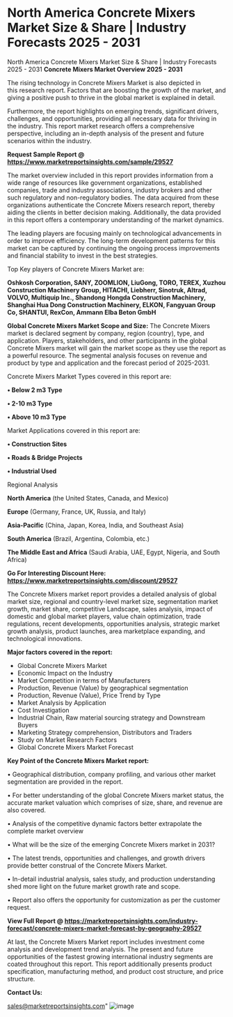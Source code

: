 # North America Concrete Mixers Market Size & Share | Industry Forecasts 2025 - 2031
North America Concrete Mixers Market Size & Share | Industry Forecasts 2025 - 2031
<Strong> Concrete Mixers Market Overview 2025 - 2031</strong>

The rising technology in Concrete Mixers Market is also depicted in this research report. Factors that are boosting the growth of the market, and giving a positive push to thrive in the global market is explained in detail.

Furthermore, the report highlights on emerging trends, significant drivers, challenges, and opportunities, providing all necessary data for thriving in the industry. This report market research offers a comprehensive perspective, including an in-depth analysis of the present and future scenarios within the industry.

<strong>Request Sample Report @ <a href=https://www.marketreportsinsights.com/sample/29527>https://www.marketreportsinsights.com/sample/29527</a></strong>

The market overview included in this report provides information from a wide range of resources like government organizations, established companies, trade and industry associations, industry brokers and other such regulatory and non-regulatory bodies. The data acquired from these organizations authenticate the Concrete Mixers research report, thereby aiding the clients in better decision making. Additionally, the data provided in this report offers a contemporary understanding of the market dynamics.

The leading players are focusing mainly on technological advancements in order to improve efficiency. The long-term development patterns for this market can be captured by continuing the ongoing process improvements and financial stability to invest in the best strategies.

Top Key players of Concrete Mixers Market are:

<strong>Oshkosh Corporation, SANY, ZOOMLION, LiuGong, TORO, TEREX, Xuzhou Construction Machinery Group, HITACHI, Liebherr, Sinotruk, Altrad, VOLVO, Multiquip Inc., Shandong Hongda Construction Machinery, Shanghai Hua Dong Construction Machinery, ELKON, Fangyuan Group Co, SHANTUI, RexCon, Ammann Elba Beton GmbH</strong>

<strong><b>Global Concrete Mixers Market Scope and Size:</b></strong>
The Concrete Mixers market is declared segment by company, region (country), type, and application. Players, stakeholders, and other participants in the global Concrete Mixers market will gain the market scope as they use the report as a powerful resource. The segmental analysis focuses on revenue and product by type and application and the forecast period of 2025-2031.

Concrete Mixers Market Types covered in this report are:

<strong>• Below 2 m3 Type

• 2-10 m3 Type

• Above 10 m3 Type</strong>

Market Applications covered in this report are:

<strong>• Construction Sites

• Roads & Bridge Projects

• Industrial Used</strong> 

Regional Analysis

<strong>North America</strong> (the United States, Canada, and Mexico)

<strong>Europe</strong> (Germany, France, UK, Russia, and Italy)

<strong>Asia-Pacific</strong> (China, Japan, Korea, India, and Southeast Asia)

<strong>South America</strong> (Brazil, Argentina, Colombia, etc.)

<strong>The Middle East and Africa</strong> (Saudi Arabia, UAE, Egypt, Nigeria, and South Africa)

<strong>Go For Interesting Discount Here: <a href=https://www.marketreportsinsights.com/discount/29527>https://www.marketreportsinsights.com/discount/29527</a></strong>

The Concrete Mixers market report provides a detailed analysis of global market size, regional and country-level market size, segmentation market growth, market share, competitive Landscape, sales analysis, impact of domestic and global market players, value chain optimization, trade regulations, recent developments, opportunities analysis, strategic market growth analysis, product launches, area marketplace expanding, and technological innovations.

<strong><b>Major factors covered in the report:</b></strong>
<ul>
  <li>Global Concrete Mixers Market </li>
  <li>Economic Impact on the Industry</li>
  <li>Market Competition in terms of Manufacturers</li>
  <li>Production, Revenue (Value) by geographical segmentation</li>
  <li>Production, Revenue (Value), Price Trend by Type</li>
  <li>Market Analysis by Application</li>
  <li>Cost Investigation</li>
  <li>Industrial Chain, Raw material sourcing strategy and Downstream Buyers</li>
  <li>Marketing Strategy comprehension, Distributors and Traders</li>
  <li>Study on Market Research Factors</li>
  <li>Global Concrete Mixers Market Forecast</li>
</ul>

<strong><b>Key Point of the Concrete Mixers Market report:</b></strong>

• Geographical distribution, company profiling, and various other market segmentation are provided in the report.

• For better understanding of the global Concrete Mixers market status, the accurate market valuation which comprises of size, share, and revenue are also covered.

• Analysis of the competitive dynamic factors better extrapolate the complete market overview

• What will be the size of the emerging Concrete Mixers market in 2031?

• The latest trends, opportunities and challenges, and growth drivers provide better construal of the Concrete Mixers Market.

• In-detail industrial analysis, sales study, and production understanding shed more light on the future market growth rate and scope.

• Report also offers the opportunity for customization as per the customer request.

<strong><b>View Full Report @ <a href=https://marketreportsinsights.com/industry-forecast/concrete-mixers-market-forecast-by-geography-29527>https://marketreportsinsights.com/industry-forecast/concrete-mixers-market-forecast-by-geography-29527</a></b></strong>


At last, the Concrete Mixers Market report includes investment come analysis and development trend analysis. The present and future opportunities of the fastest growing international industry segments are coated throughout this report. This report additionally presents product specification, manufacturing method, and product cost structure, and price structure.

<strong>Contact Us:</strong>

sales@marketreportsinsights.com"
![image](https://github.com/user-attachments/assets/562788a9-cf2c-4e6e-98b5-30680a42dfec)
